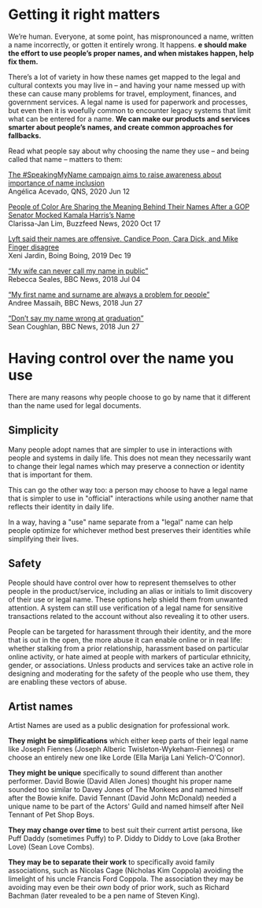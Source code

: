 # Getting it right matters

We’re human. Everyone, at some point, has mispronounced a name, written a name incorrectly, or gotten it entirely wrong. It happens. **e should make the effort to use people’s proper names, and when mistakes happen, help fix them.**

There’s a lot of variety in how these names get mapped to the legal and cultural contexts you may live in – and having your name messed up with these can cause many problems for travel, employment, finances, and government services. A legal name is used for paperwork and processes, but even then it is woefully common to encounter legacy systems that limit what can be entered for a name. **We can make our products and services smarter about people’s names, and create common approaches for fallbacks.**

Read what people say about why choosing the name they use – and being called that name – matters to them:

[The #SpeakingMyName campaign aims to raise awareness about importance of name inclusion](https://qns.com/2020/06/speakingmyname-campaign-aims-to-raise-awareness-about-importance-of-name-inclusion/)  
Angélica Acevado, QNS, 2020 Jun 12

[People of Color Are Sharing the Meaning Behind Their Names After a GOP Senator Mocked Kamala Harris’s Name](https://www.buzzfeednews.com/amphtml/clarissajanlim/david-perdue-kamala-harris-name-mynameis-hashtag)  
Clarissa-Jan Lim, Buzzfeed News, 2020 Oct 17

[Lyft said their names are offensive. Candice Poon, Cara Dick, and Mike Finger disagree](https://boingboing.net/2019/12/19/lyft-said-their-real-names-are.html)  
Xeni Jardin, Boing Boing, 2019 Dec 19

[“My wife can never call my name in public”](https://www.bbc.com/news/world-42009219)  
Rebecca Seales, BBC News, 2018 Jul 04

[“My first name and surname are always a problem for people”](https://www.bbc.com/news/uk-44630061)  
Andree Massaih, BBC News, 2018 Jun 27

[“Don’t say my name wrong at graduation”](https://www.bbc.com/news/business-44601199)  
Sean Coughlan, BBC News, 2018 Jun 27


# Having control over the name you use

There are many reasons why people choose to go by name that it different than the name used for legal documents.


## Simplicity

Many people adopt names that are simpler to use in interactions with people and systems in daily life. This does not mean they necessarily want to change their legal names which may preserve a connection or identity that is important for them. 

This can go the other way too: a person may choose to have a legal name that is simpler to use in "official" interactions while using another name that reflects their identity in daily life.

In a way, having a "use" name separate from a "legal" name can help people optimize for whichever method best preserves their identities while simplifying their lives.


## Safety

People should have control over how to represent themselves to other people in the product/service, including an alias or initials to limit discovery of their use or legal name. These options help shield them from unwanted attention. A system can still use verification of a legal name for sensitive transactions related to the account without also revealing it to other users.

People can be targeted for harassment through their identity, and the more that is out in the open, the more abuse it can enable online or in real life: whether stalking from a prior relationship, harassment based on particular online activity, or hate aimed at people with markers of particular ethnicity, gender, or associations. Unless products and services take an active role in designing and moderating for the safety of the people who use them, they are enabling these vectors of abuse.


## Artist names

Artist Names are used as a public designation for professional work.

**They might be simplifications** which either keep parts of their legal name like Joseph Fiennes (Joseph Alberic Twisleton-Wykeham-Fiennes) or choose an entirely new one like Lorde (Ella Marija Lani Yelich-O'Connor).

**They might be unique** specifically to sound different than another performer. David Bowie (David Allen Jones) thought his proper name sounded too similar to Davey Jones of The Monkees and named himself after the Bowie knife. David Tennant (David John McDonald) needed a unique name to be part of the Actors' Guild and named himself after Neil Tennant of Pet Shop Boys.

**They may change over time** to best suit their current artist persona, like Puff Daddy (sometimes Puffy) to P. Diddy to Diddy to Love (aka Brother Love) (Sean Love Combs).

**They may be to separate their work** to specifically avoid family associations, such as Nicolas Cage (Nicholas Kim Coppola) avoiding the limelight of his uncle Francis Ford Coppola. The association they may be avoiding may even be their *own* body of prior work, such as Richard Bachman (later revealed to be a pen name of Steven King).